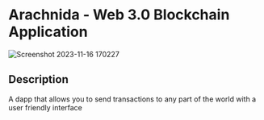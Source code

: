 # Arachnida - Web 3.0 Blockchain Application
![Screenshot 2023-11-16 170227](https://github.com/nazlul/NewDapp/assets/125956037/6a1b4d17-513e-4005-90bc-54ddbc8f01ad)

## Description
 A dapp that allows you to send transactions to any part of the world with a user friendly interface

 
